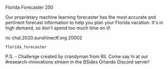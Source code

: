 Florida Forecaster
250

Our proprietary machine learning forecaster has the most accurate and pertinent forecast information to help you plan your Florida vacation. It's in high demand, so don't spend too much time on it!

nc chal.2020.sunshinectf.org 20002

    florida_forecaster

P.S. - Challenge created by crandyman from RII. Come say hi at our #research-innovations stream in the BSides Orlando Discord server!
